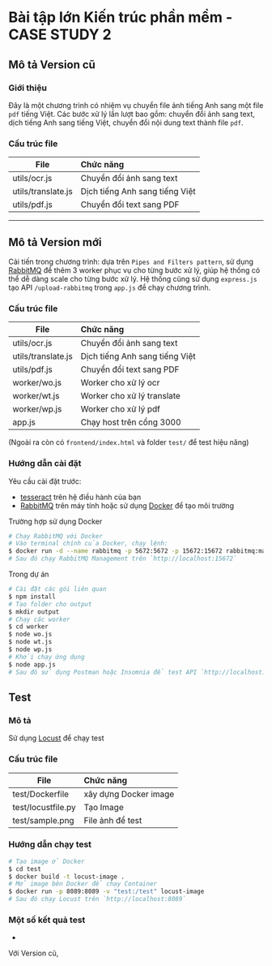 # Bài tập lớn Kiến trúc phần mềm - CASE STUDY 2
## Mô tả Version cũ
### Giới thiệu
Đây là một chương trình có nhiệm vụ chuyển file ảnh tiếng Anh sang một file `pdf` tiếng Việt. Các bước xử lý lần lượt bao gồm: chuyển đổi ảnh sang text, dịch tiếng Anh sang tiếng Việt, chuyển đổi nội dung text thành file `pdf`.
### Cấu trúc file
| File | Chức năng |
|--|:--|
| utils/ocr.js | Chuyển đổi ảnh sang text |
| utils/translate.js | Dịch tiếng Anh sang tiếng Việt |
| utils/pdf.js | Chuyển đổi text sang PDF |
---
## Mô tả Version mới
Cải tiến trong chương trình: dựa trên `Pipes and Filters pattern`, sử dụng [RabbitMQ](https://www.rabbitmq.com/) để thêm 3 worker phục vụ cho từng bước xử lý, giúp hệ thống có thể dễ dàng scale cho từng bước xử lý. Hệ thống cũng sử dụng `express.js` tạo API `/upload-rabbitmq` trong `app.js` để chạy chương trình.
### Cấu trúc file
| File | Chức năng |
|--|:--|
| utils/ocr.js | Chuyển đổi ảnh sang text |
| utils/translate.js | Dịch tiếng Anh sang tiếng Việt |
| utils/pdf.js | Chuyển đổi text sang PDF |
| worker/wo.js | Worker cho xử lý ocr |
| worker/wt.js | Worker cho xử lý translate |
| worker/wp.js | Worker cho xử lý pdf |
| app.js | Chạy host trên cổng 3000 |

(Ngoài ra còn có `frontend/index.html` và folder `test/` để test hiệu năng)
### Hướng dẫn cài đặt
Yêu cầu cài đặt trước:  
 - [tesseract](https://tesseract-ocr.github.io/tessdoc/Installation.html) trên hệ điều hành của bạn  
 - [RabbitMQ](https://www.rabbitmq.com/) trên máy tính hoặc sử dụng [Docker](https://www.docker.com/) để tạo môi trường
   
Trường hợp sử dụng Docker
```sh
# Chạy RabbitMQ với Docker
# Vào terminal chính của Docker, chạy lệnh:
$ docker run -d --name rabbitmq -p 5672:5672 -p 15672:15672 rabbitmq:management
# Sau đó chạy RabbitMQ Management trên `http://localhost:15672`
```
Trong dự án
```sh
# Cài đặt các gói liên quan
$ npm install
# Tạo folder cho output
$ mkdir output
# Chạy các worker
$ cd worker
$ node wo.js
$ node wt.js
$ node wp.js
# Khởi chạy ứng dụng
$ node app.js
# Sau đó sử dụng Postman hoặc Insomnia để test API `http://localhost:3000/upload`
```

## Test
### Mô tả
Sử dụng [Locust](https://locust.io/) để chạy test
### Cấu trúc file
| File | Chức năng |
|--|:--|
| test/Dockerfile | xây dựng Docker image |
| test/locustfile.py | Tạo Image |
| test/sample.png | File ảnh để test |
### Hướng dẫn chạy test
```sh
# Tạo image ở Docker
$ cd test
$ docker build -t locust-image .
# Mở image bên Docker để chạy Container
$ docker run -p 8089:8089 -v "test:/test" locust-image
# Sau đó chạy Locust trên `http://localhost:8089`
```
### Một số kết quả test
 - 
Với Version cũ, 
